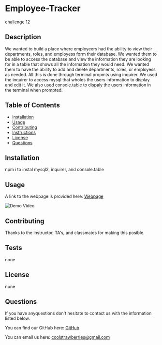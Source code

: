# Employee-Tracker
challenge 12
## Description

We wanted to build a place where employeers had the ability to view their departments, roles, and employess form their database. We wanted them to be able to access the database and view the information they are looking for in a table that shows all the information they would need. We wanted them to have the ability to add and delete departments, roles, or employess as needed. All this is done through terminal propmts using inquirer. We used the inquirer to access mysql that wholes the users information to display and edit it. We also used console.table to dispaly the users information in the terminal when prompted.

## Table of Contents
* [Installation](#installation)
* [Usage](#usage)
* [Contributing](#contributing)
* [Instructions](#instructions)
* [License](#license)
* [Questions](#questions)

## Installation
npm i to instal mysql2, inquirer, and console.table

## Usage

A link to the webpage is provided here: [Webpage](https://github.com/sweetkloid/Employee-Tracker)

![Demo Video]()

## Contributing
Thanks to the instructor, TA's, and classmates for making this posible.

## Tests
none

## License
none

## Questions
If you have anyquestions don't hesitate to contact us with the information listed below.

You can find our GitHub here: [GitHub](https://github.com/sweetkloid)

You can email us here: coolstrawberries@gmail.com